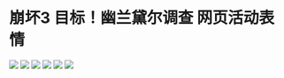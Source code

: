 # 崩坏3 目标！幽兰黛尔调查 网页活动表情

![](https://cdn.jsdelivr.net/gh/2x-ercha/twikoo-magic@master/image/HONKAI3-Durandal-Search/041f90df17c5aab87380486fd6f320cb18918d31.gif)
![](https://cdn.jsdelivr.net/gh/2x-ercha/twikoo-magic@master/image/HONKAI3-Durandal-Search/36110c3ce45f4a917fc2ff57bfdf481fd21e8046.gif)
![](https://cdn.jsdelivr.net/gh/2x-ercha/twikoo-magic@master/image/HONKAI3-Durandal-Search/63bbf9589387af7b66a717826458a12f9c4b8a5d.gif)
![](https://cdn.jsdelivr.net/gh/2x-ercha/twikoo-magic@master/image/HONKAI3-Durandal-Search/822416f9df40a319cbc993486008ee9f050b7d82.gif)
![](https://cdn.jsdelivr.net/gh/2x-ercha/twikoo-magic@master/image/HONKAI3-Durandal-Search/b67b538d743e0ba32cca7ad8e048e2151e0d3ad4.gif)
![](https://cdn.jsdelivr.net/gh/2x-ercha/twikoo-magic@master/image/HONKAI3-Durandal-Search/f1b9a456587638e488d93ccaa95dde59aef3af01.gif)
